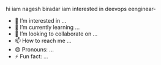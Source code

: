 hi iam nagesh biradar
iam interested in deevops eenginear-
- 👀 I’m interested in ...
- 🌱 I’m currently learning ...
- 💞️ I’m looking to collaborate on ...
- 📫 How to reach me ...
- 😄 Pronouns: ...
- ⚡ Fun fact: ...

<!---
nageshbirdar/nageshbirdar is a ✨ special ✨ repository because its `README.md` (this file) appears on your GitHub profile.
You can click the Preview link to take a look at your changes.
--->
